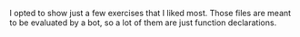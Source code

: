 I opted to show just a few exercises that I liked most. Those files are meant to be evaluated by a bot, so a lot of them are just function declarations.
